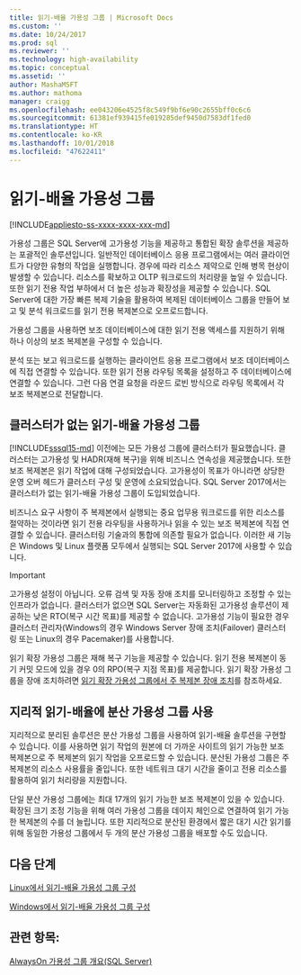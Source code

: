```yaml
---
title: 읽기-배율 가용성 그룹 | Microsoft Docs
ms.custom: ''
ms.date: 10/24/2017
ms.prod: sql
ms.reviewer: ''
ms.technology: high-availability
ms.topic: conceptual
ms.assetid: ''
author: MashaMSFT
ms.author: mathoma
manager: craigg
ms.openlocfilehash: ee043206e4525f8c549f9bf6e90c2655bff0c6c6
ms.sourcegitcommit: 61381ef939415fe019285def9450d7583df1fed0
ms.translationtype: HT
ms.contentlocale: ko-KR
ms.lasthandoff: 10/01/2018
ms.locfileid: "47622411"
---
```

# <a name="read-scale-availability-groups"></a>읽기-배율 가용성 그룹
[!INCLUDE[appliesto-ss-xxxx-xxxx-xxx-md](../../../includes/appliesto-ss-xxxx-xxxx-xxx-md.md)]

가용성 그룹은 SQL Server에 고가용성 기능을 제공하고 통합된 확장 솔루션을 제공하는 포괄적인 솔루션입니다. 일반적인 데이터베이스 응용 프로그램에서는 여러 클라이언트가 다양한 유형의 작업을 실행합니다. 경우에 따라 리소스 제약으로 인해 병목 현상이 발생할 수 있습니다. 리소스를 확보하고 OLTP 워크로드의 처리량을 높일 수 있습니다. 또한 읽기 전용 작업 부하에서 더 높은 성능과 확장성을 제공할 수 있습니다. SQL Server에 대한 가장 빠른 복제 기술을 활용하여 복제된 데이터베이스 그룹을 만들어 보고 및 분석 워크로드를 읽기 전용 복제본으로 오프로드합니다.

가용성 그룹을 사용하면 보조 데이터베이스에 대한 읽기 전용 액세스를 지원하기 위해 하나 이상의 보조 복제본을 구성할 수 있습니다.

분석 또는 보고 워크로드를 실행하는 클라이언트 응용 프로그램에서 보조 데이터베이스에 직접 연결할 수 있습니다. 또한 읽기 전용 라우팅 목록을 설정하고 주 데이터베이스에 연결할 수 있습니다. 그런 다음 연결 요청을 라운드 로빈 방식으로 라우팅 목록에서 각 보조 복제본으로 전달합니다.

## <a name="read-scale-availability-groups-without-cluster"></a>클러스터가 없는 읽기-배율 가용성 그룹

[!INCLUDE[sssql15-md](../../../includes/sssql15-md.md)] 이전에는 모든 가용성 그룹에 클러스터가 필요했습니다. 클러스터는 고가용성 및 HADR(재해 복구)을 위해 비즈니스 연속성을 제공했습니다. 또한 보조 복제본은 읽기 작업에 대해 구성되었습니다. 고가용성이 목표가 아니라면 상당한 운영 오버 헤드가 클러스터 구성 및 운영에 소요되었습니다. SQL Server 2017에서는 클러스터가 없는 읽기-배율 가용성 그룹이 도입되었습니다. 

비즈니스 요구 사항이 주 복제본에서 실행되는 중요 업무용 워크로드를 위한 리소스를 절약하는 것이라면 읽기 전용 라우팅을 사용하거나 읽을 수 있는 보조 복제본에 직접 연결할 수 있습니다. 클러스터링 기술과의 통합에 의존할 필요가 없습니다. 이러한 새 기능은 Windows 및 Linux 플랫폼 모두에서 실행되는 SQL Server 2017에 사용할 수 있습니다.

>[!IMPORTANT]
>고가용성 설정이 아닙니다. 오류 검색 및 자동 장애 조치를 모니터링하고 조정할 수 있는 인프라가 없습니다. 클러스터가 없으면 SQL Server는 자동화된 고가용성 솔루션이 제공하는 낮은 RTO(복구 시간 목표)를 제공할 수 없습니다. 고가용성 기능이 필요한 경우 클러스터 관리자(Windows의 경우 Windows Server 장애 조치(Failover) 클러스터링 또는 Linux의 경우 Pacemaker)를 사용합니다.
>
>읽기 확장 가용성 그룹은 재해 복구 기능을 제공할 수 있습니다. 읽기 전용 복제본이 동기 커밋 모드에 있을 경우 0의 RPO(복구 지점 목표)를 제공합니다. 읽기 확장 가용성 그룹을 장애 조치하려면 [읽기 확장 가용성 그룹에서 주 복제본 장애 조치](perform-a-planned-manual-failover-of-an-availability-group-sql-server.md#ReadScaleOutOnly)를 참조하세요.

## <a name="use-distributed-availability-groups-for-geographic-read-scale"></a>지리적 읽기-배율에 분산 가용성 그룹 사용

지리적으로 분리된 솔루션은 분산 가용성 그룹을 사용하여 읽기-배율 솔루션을 구현할 수 있습니다. 이를 사용하면 읽기 작업의 원본에 더 가까운 사이트의 읽기 가능한 보조 복제본으로 주 복제본의 읽기 작업을 오프로드할 수 있습니다. 분산된 가용성 그룹은 주 복제본의 리소스 사용률을 줄입니다. 또한 네트워크 대기 시간을 줄이고 전용 리소스를 활용하여 읽기 처리량을 지원합니다.

단일 분산 가용성 그룹에는 최대 17개의 읽기 가능한 보조 복제본이 있을 수 있습니다. 확장된 크기 조정 기능을 위해 여러 가용성 그룹을 데이지 체인으로 연결하여 읽기 가능한 복제본의 수를 더 늘립니다. 또한 지리적으로 분산된 환경에서 짧은 대기 시간 읽기를 위해 동일한 가용성 그룹에서 두 개의 분산 가용성 그룹을 배포할 수도 있습니다.




## <a name="next-steps"></a>다음 단계

[Linux에서 읽기-배율 가용성 그룹 구성](../../../linux/sql-server-linux-availability-group-configure-rs.md)

[Windows에서 읽기-배율 가용성 그룹 구성](../../../database-engine/availability-groups/windows/configure-read-scale-availability-groups.md)

## <a name="see-also"></a>관련 항목:

 [AlwaysOn 가용성 그룹 개요&#40;SQL Server&#41;](../../../database-engine/availability-groups/windows/overview-of-always-on-availability-groups-sql-server.md)
